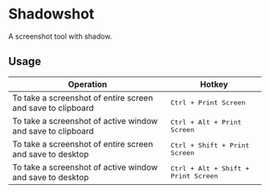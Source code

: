 # Shadowshot

A screenshot tool with shadow.

## Usage

| Operation                                                   | Hotkey                                       |
| ----------------------------------------------------------- | -------------------------------------------- |
| To take a screenshot of entire screen and save to clipboard | <kbd>Ctrl + Print Screen</kbd>               |
| To take a screenshot of active window and save to clipboard | <kbd>Ctrl + Alt + Print Screen</kbd>         |
| To take a screenshot of entire screen and save to desktop   | <kbd>Ctrl + Shift + Print Screen</kbd>       |
| To take a screenshot of active window and save to desktop   | <kbd>Ctrl + Alt + Shift + Print Screen</kbd> |
